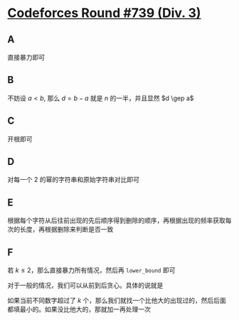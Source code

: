 # [Codeforces Round #739 (Div. 3)](https://codeforces.com/contest/1560)

## A

直接暴力即可

## B

不妨设 $a < b$, 那么 $d = b - a$ 就是 $n$ 的一半，并且显然 $d \gep a$

## C

开根即可

## D

对每一个 2 的幂的字符串和原始字符串对比即可

## E

根据每个字符从后往前出现的先后顺序得到删除的顺序，再根据出现的频率获取每次的长度，再根据删除来判断是否一致

## F

若 $k \leq 2$，那么直接暴力所有情况，然后再 `lower_bound` 即可

对于一般的情况，我们可以从前到后贪心。具体的说就是

如果当前不同数字超过了 $k$ 个，那么我们就找一个比他大的出现过的，然后后面都填最小的。如果没比他大的，那就加一再处理一次
